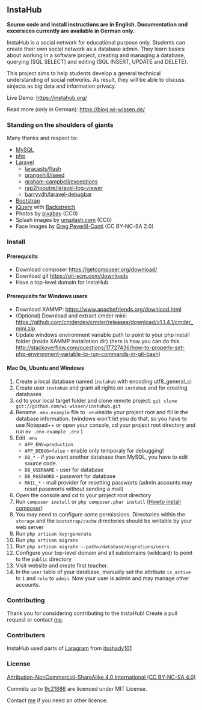 ## InstaHub

**Source code and install instructions are in English. Documentation and excersices currently are available in German only.**

InstaHub is a social network for educational purpose only. Students can create their own social network as a database admin. They learn basics about working in a software project, creating and managing a database, querying (SQL SELECT) and editing (SQL INSERT, UPDATE and DELETE).

This project aims to help students develop a general technical understanding of social networks. As result, they will be able to discuss sinjects as big data and information privacy.

Live Demo: https://instahub.org/

Read more (only in German): https://blog.wi-wissen.de/

### Standing on the shoulders of giants

Many thanks and respect to:

- [MySQL](https://www.mysql.com/)
- [php](http://php.net/)
- [Laravel](https://laravel.com/)
	- [laracasts/flash](https://github.com/laracasts/flash)
    - [orangehill/iseed](https://github.com/orangehill/iseed)
    - [graham-campbell/exceptions](https://github.com/graham-campbell/exceptions)
	- [rap2hpoutre/laravel-log-viewer](https://github.com/rap2hpoutre/laravel-log-viewer)
	- [barryvdh/laravel-debugbar](https://github.com/barryvdh/laravel-debugbar)
- [Bootstrap](http://bootstrap.com/)
- [jQuery](https://jquery.com/) with [Backstretch](https://github.com/jquery-backstretch/jquery-backstretch)
- Photos by [pixabay](https://pixabay.com/) (CC0)
- Splash images by [unsplash.com](https://unsplash.com/) (CC0)
- Face images by [Greg Peverill-Conti](https://www.flickr.com/photos/gregpc/) (CC BY-NC-SA 2.0)

### Install

#### Prerequisits 

- Download composer https://getcomposer.org/download/
- Download git https://git-scm.com/downloads
- Have a top-level domain for InstaHub

#### Prerequisits for Windows users

- Download XAMMP: https://www.apachefriends.org/download.html
- (Optional) Download and extract cmder mini: https://github.com/cmderdev/cmder/releases/download/v1.1.4.1/cmder_mini.zip
- Update windows environment variable path to point to your php install folder (inside XAMMP installation dir) (here is how you can do this http://stackoverflow.com/questions/17727436/how-to-properly-set-php-environment-variable-to-run-commands-in-git-bash)

#### Mac Os, Ubuntu and Windows

1. Create a local database named `instahub`  with encoding utf8_general_ci 
2. Create user `instahub` and grant all rights on `instahub` and for creating databases
3. cd to your local target folder and clone remote project: `git clone git://github.com/wi-wissen/instahub.git`
4. Rename `.env.example` file to `.env`inside your project root and fill in the database information.
  (windows won't let you do that, so you have to use Notepad++ or open your console, cd your project root directory and run `mv .env.example .env` )
5. Edit `.env`
    - `APP_ENV=production`
    - `APP_DEBUG=false` - enable only temporaly for debugging!
    -  `DB_*` - if you want another database than MySQL, you have to edit source code.
    - `DB_USERNAME` - user for database
    - `DB_PASSWORD` - passwort for database
    - `MAIL_*` - mail provider for resetting passworts (admin accounts may reset passworts without sending a mail)
6. Open the console and cd to your project root directory
7. Run `composer install` or ```php composer.phar install``` ([Howto install composer](https://getcomposer.org/download/))
8.  You may need to configure some permissions. Directories within the `storage` and the `bootstrap/cache` directories should be writable by your web server 
9. Run `php artisan key:generate` 
10. Run `php artisan migrate`
11. Run `php artisan migrate --path=/database/migrations/users`
12. Configure your top-level domain and all subdomains (wildcard) to point to the `public` directory 
13. Visit website and create first teacher.
14. In the `user` table of your database, manually set the attribute  `is_active` to `1` and `role` to `admin`. Now your user is admin and may manage other accounts.

### Contributing
Thank you for considering contributing to the InstaHub! Create a pull request or contact [me](https://wi-wissen.de/contact.php).

### Contributers
InstaHub used parts of [Laragram](https://github.com/itsshady101/Laragram) from [itsshady101](https://github.com/itsshady101) 

### License
[Attribution-NonCommercial-ShareAlike 4.0 International (CC BY-NC-SA 4.0)](https://creativecommons.org/licenses/by-nc-sa/4.0/)

Commits up to [9c21886](https://github.com/wi-wissen/InstaHub/commit/9c21886f1a578bd991fa4ad5d02c2d7033413a34) are licenced under MIT License. 

Contact [me](https://wi-wissen.de/contact.php) if you need an other licence. 